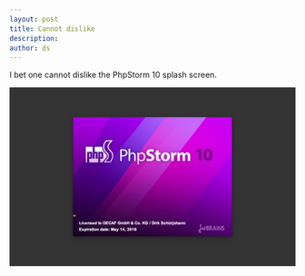 ```yaml
---
layout: post
title: Cannot dislike
description:
author: ds
---
```


I bet one cannot dislike the PhpStorm 10 splash screen.

![Beautiful PhpStorm 10 splash screen](/content/images/2015/11/phpstorm-10-splash-screen.jpg)
